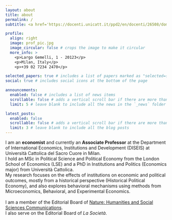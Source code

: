 ```yaml
---
layout: about
title: about
permalink: /
subtitle: <a href='https://docenti.unicatt.it/ppd2/en/docenti/26508/domenico-rossignoli/profilo'>Università Cattolica del Sacro Cuore, Milano</a>. domenico.rossignoli@unicatt.it

profile:
  align: right
  image: prof_pic.jpg
  image_circular: false # crops the image to make it circular
  more_info: >
    <p>Largo Gemelli, 1 - 20123</p>
    <p>Milan, Italy</p>
    <p>+39 02 7234 2470</p>

selected_papers: true # includes a list of papers marked as "selected={true}"
social: true # includes social icons at the bottom of the page

announcements:
  enabled: false # includes a list of news items
  scrollable: false # adds a vertical scroll bar if there are more than 3 news items
  limit: 5 # leave blank to include all the news in the `_news` folder

latest_posts:
  enabled: false
  scrollable: false # adds a vertical scroll bar if there are more than 3 new posts items
  limit: 3 # leave blank to include all the blog posts
---
```


I am an <b>economist</b> and currently an <b>Associate Professor</b> at the Department of International Economics, Institutions and Development (DISEIS) at Università Cattolica del Sacro Cuore in Milan.<br>
I hold an MSc in Political Science and Political Economy from the London School of Economics (LSE) and a PhD in Institutions and Politics (Economics major) from Università Cattolica.<br>
My research focuses on the effects of institutions on economic and political outcomes, mostly from a historical perspective (Historical Political Economy), and also explores behavioral mechanisms using methods from Microeconomics, Behavioral, and Experimental Economics.<br><br>
I am a member of the Editorial Board of <a href="https://www.nature.com/palcomms/editorialboard">Nature: Humanities and Social Sciences Communications</a>.<br>
I also serve on the Editorial Board of <i>La Società</i>.

